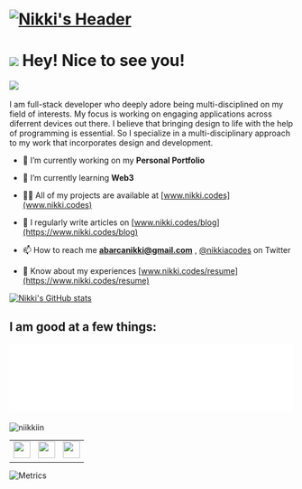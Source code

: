 # [![Nikki's Header](https://raw.githubusercontent.com/niikkiin/niikkiin/main/assets/header-svg.png)](https://www.nikkiabarca.me)

# <img src="https://emojis.slackmojis.com/emojis/images/1531849430/4246/blob-sunglasses.gif?1531849430" width="30"/> Hey! Nice to see you!
![](https://komarev.com/ghpvc/?username=niikkiin&color=E8BACE)

I am full-stack developer who deeply adore being multi-disciplined on my field of interests. My focus is working on engaging applications across diferrent devices out there. I believe that bringing design to life with the help of programming is essential. So I specialize in a multi-disciplinary approach to my work that incorporates design and development.

- 🔭 I’m currently working on my **Personal Portfolio**

- 🌱 I’m currently learning **Web3**

- 👨‍💻 All of my projects are available at [www.nikki.codes](www.nikki.codes)

- 📝 I regularly write articles on [www.nikki.codes/blog](https://www.nikki.codes/blog)

- 📫 How to reach me **abarcanikki@gmail.com** , [@nikkiacodes](https://twitter.com/nikkiacodes) on Twitter

- 📄 Know about my experiences [www.nikki.codes/resume](https://www.nikki.codes/resume)

[![Nikki's GitHub stats](https://github-readme-stats.vercel.app/api?username=niikkiin&count_private=true&show_icons=true&title_color=E8BACE&bg_color=040F16&text_color=FBFBFF&icon_color=E8BACE&include_all_commits=true&custom_title=Nikki%27s%20Github%20Stats)](https://github.com/niikkiin/)

## I am good at a few things:
<img src="https://raw.githubusercontent.com/niikkiin/niikkiin/main/assets/tags.svg" width="auto" height="auto">

<p><img align="center" src="https://github-readme-streak-stats.herokuapp.com/?user=niikkiin&" alt="niikkiin" /></p>


<table>
  <tr>
    <td valign="top">
      <a href="https://www.facebook.com/nikkiamyam/" target="_blank">
        <img width="30" height="30" src="https://github.com/niikkiin/niikkiin/blob/main/assets/facebook-icon.png?raw=true"/>
      </a>
    </td>
    <td valign="top">
      <a href="https://www.linkedin.com/in/nikkiabarca" target="_blank">
        <img width="30" height="30" src="https://github.com/niikkiin/niikkiin/blob/main/assets/linkedin-icon.png?raw=true"/>
      </a>
    </td>
    <td valign="top">
      <a href="https://github.com/niikkiin" target="_blank">
        <img width="30" height="30" src="https://github.com/niikkiin/niikkiin/blob/main/assets/github-icon.png?raw=true"/>
      </a>
    </td>
  </tr>
</table>

![Metrics](https://metrics.lecoq.io/niikkiin?template=classic&isocalendar=1&languages=1&stars=1&gists=1&lines=1&notable=1&projects=1&activity=1&achievements=1&wakatime=1&isocalendar.duration=half-year&languages.limit=8&languages.sections=most-used&languages.colors=github&languages.threshold=0%25&languages.indepth=false&languages.categories=markup%2C%20programming&languages.recent.categories=markup%2C%20programming&languages.recent.load=300&languages.recent.days=14&stars.limit=4&projects.limit=4&projects.descriptions=false&activity.limit=5&activity.load=300&activity.days=14&activity.filter=all&activity.visibility=all&activity.timestamps=false&achievements.threshold=C&achievements.secrets=true&achievements.display=detailed&achievements.limit=0&notable.repositories=false&wakatime.days=7&wakatime.sections=time%2C%20projects%2C%20projects-graphs%2C%20languages%2C%20languages-graphs%2C%20editors%2C%20os&wakatime.limit=5&wakatime.url=https%3A%2F%2Fwakatime.com&wakatime.user=current&config.timezone=Asia%2FManila)
